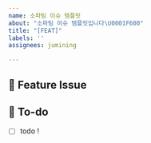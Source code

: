 ```yaml
---
name: 소파팀 이슈 템플릿
about: "소파팀 이슈 템플릿입니다\U0001F600"
title: "[FEAT]"
labels: ''
assignees: jumining

---
```


## 📌  Feature Issue
<!-- 구현할 기능에 대해 설명해주세요. -->

## 📝  To-do
<!-- 해야 할 일들을 적어주세요. -->
- [ ] todo !
